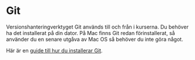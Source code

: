 ---
...
Git
==================================

Versionshanteringverktyget Git används till och från i kurserna. Du behöver ha det installerat på din dator. På Mac finns Git redan förinstallerat, så använder du en senare utgåva av Mac OS så behöver du inte göra något.

Här är en [guide till hur du installerar Git](kunskap/installera-versionshanteringssystemet-git).
